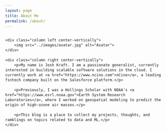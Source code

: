 ```yaml
---
layout: page
title: About Me
permalink: /about/
---
```


<style>
.row {
  display: flex;
}

.column {
  float: left;
  padding: 10px;
}

.left{
    width: 33%;
}

.right{
    width: 66%;
}

.center-vertically {
  top: 50%;
}

</style>

<div class="row">

    <div class="column left center-vertically">
        <img src="../images/avatar.jpg" alt="Avatar">
    </div>

    <div class="column right center-vertically">
        <p>My name is Josh Kraft. I am a passionate generalist, currently interested in building scalable software solutions in the cloud. I currently work at <a href="https://www.ncino.com">nCino</a>, a leading fintech company built on the Salesforce platform.</p>

        <p>Previously, I was a Hollings Scholar with NOAA's <a href="https://www.esrl.noaa.gov">Earth System Research Laboratories</a>, where I worked on geospatial modeling to predict the origin of high-ozone air masses.</p>

        <p>This blog is a place to collect my projects, thoughts, and ramblings on topics related to data and ML.</p>
    </div>

</div>

